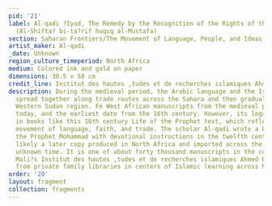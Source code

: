 ```yaml
---
pid: '21'
label: Al-qadi ?Iyad, The Remedy by the Recognition of the Rights of the Chosen One
  (Al-Shifta? bi-ta?rif huquq al-Mustafa)
section: Saharan Frontiers/The Movement of Language, People, and Ideas
artist_maker: Al-qadi
_date: Unknown
region_culture_timeperiod: North Africa
medium: Colored ink and gold on paper
dimensions: 30.5 x 58 cm
credit_line: Institut des hautes ‚tudes et de recherches islamiques Ahmed Baba, Timbuktu,165.
description: During the medieval period, the Arabic language and the Islamic faith
  spread together along trade routes across the Sahara and then gradually across Africa?s
  Western Sudan region. Fe West African manuscripts from the medieval period survive
  today, and the earliest date from the 16th century. However, its legacy is found
  in books like this 18th century Life of the Prophet text, which reflects the linked
  movement of language, faith, and trade. The scholar Al-qadi wrote a biography of
  the Prophet Mohammad with devotional instructions in the twelfth century. This is
  likely a later copy produced in North Africa and imported across the Sahara at an
  unknown time. It is one of about forty thousand manuscripts in the collection of
  Mali?s Institut des hautes ‚tudes et de recherches islamiques Ahmed Baba, most acquired
  from private family libraries in centers of Islamic learning across Mali.
order: '20'
layout: fragment
collection: fragments
---
```

